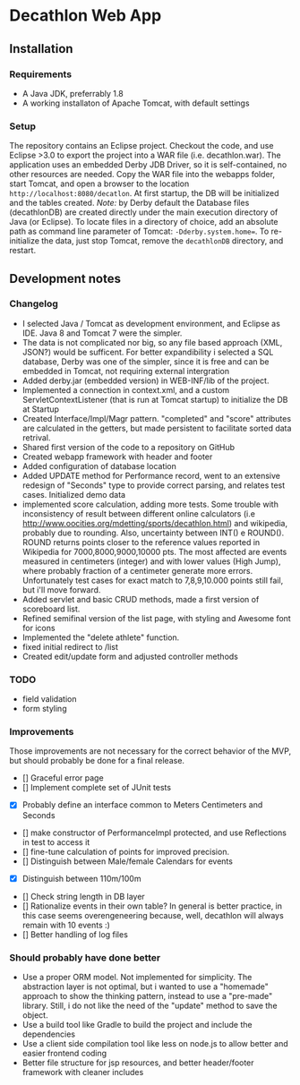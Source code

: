 # Decathlon Web App

## Installation
### Requirements
- A Java JDK, preferrably 1.8
- A working installaton of Apache Tomcat, with default settings

### Setup
The repository contains an Eclipse project. Checkout the code, and use Eclipse >3.0 to export the project into a WAR file (i.e. decathlon.war).
The application uses an embedded Derby JDB Driver, so it is self-contained, no other resources are needed.
Copy the WAR file into the webapps folder, start Tomcat, and open a browser to the location `http://localhost:8080/decatlon`.
At first startup, the DB will be initialized and the tables created.
*Note:* by Derby default the Database files (decathlonDB) are created directly under the main execution directory of Java (or Eclipse). To locate files in a directory of choice, add an absolute path as command line parameter of Tomcat: `-Dderby.system.home=`*<Absolutepath>*.
To re-initialize the data, just stop Tomcat, remove the `decathlonDB` directory, and restart.

## Development notes
### Changelog

- I selected Java / Tomcat as development environment, and Eclipse as IDE. Java 8 and Tomcat 7 were the simpler.
- The data is not complicated nor big, so any file based approach (XML, JSON?) would be sufficent. For better expandibility i selected a SQL database, Derby was one of the simpler, since it is free and can be embedded in Tomcat, not requiring external intergration
- Added derby.jar (embedded version) in WEB-INF/lib of the project.
- Implemented a connection in context.xml, and a custom ServletContextListener (that is run at Tomcat startup) to initialize the DB at Startup
- Created Interface/Impl/Magr pattern. "completed" and "score" attributes are calculated in the getters, but made persistent to facilitate sorted data retrival.
- Shared first version of the code to a repository on GitHub
- Created webapp framework with header and footer
- Added configuration of database location 
- Added UPDATE method for Performance record, went to an extensive redesign of "Seconds" type to provide correct parsing, and relates test cases. Initialized demo data
- implemented score calculation, adding more tests. Some trouble with inconsistency of result between different online calculators (i.e http://www.oocities.org/mdetting/sports/decathlon.html) and wikipedia, probably due to rounding. Also, uncertainty between INT() e ROUND(). ROUND returns points closer to the reference values reported in Wikipedia for 7000,8000,9000,10000 pts. The most affected are events measured in centimeters (integer) and with lower values (High Jump), where probably fraction of a centimeter generate more errors. Unfortunately test cases for exact match to 7,8,9,10.000 points still fail, but i'll move forward.
- Added servlet and basic CRUD methods, made a first version of scoreboard list.
- Refined semifinal version of the list page, with styling and Awesome font for icons
- Implemented the "delete athlete" function.
- fixed initial redirect to /list
- Created edit/update form and adjusted controller methods
	
		
### TODO 
- field validation
- form styling

### Improvements
Those improvements are not necessary for the correct behavior of the MVP, but should probably be done for a final release.

- [] Graceful error page
- [] Implement complete set of JUnit tests
- [X] Probably define an interface common to Meters Centimeters and Seconds
- [] make constructor of PerformanceImpl protected, and use Reflections in test to access it
- [] fine-tune calculation of points for improved precision. 
- [] Distinguish between Male/female Calendars for events
- [X] Distinguish between 110m/100m
- [] Check string length in DB layer
- [] Rationalize events in their own table? In general is better practice, in this case seems overengeneering because, well, decathlon will always remain with 10 events :)
- [] Better handling of log files


### Should probably have done better
- Use a proper ORM model. Not implemented for simplicity. The abstraction layer is not optimal, but i wanted to use a "homemade" approach to show the thinking pattern, instead to use a "pre-made" library. Still, i do not like the need of the "update" method to save the object.
- Use a build tool like Gradle to build the project and include the dependencies
- Use a client side compilation tool like less on node.js to allow better and easier frontend coding
- Better file structure for jsp resources, and better header/footer framework with cleaner includes

